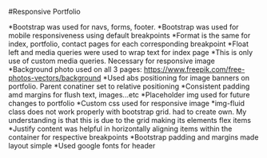 #Responsive Portfolio

*Bootstrap was used for navs, forms, footer.
*Bootstrap was used for mobile responsiveness using default breakpoints
*Format is the same for index, portfolio, contact pages for each corresponding breakpoint
*Float left and media queries were used to wrap text for index page
   *This is only use of custom media queries. Necessary for responsive image
*Background photo used on all 3 pages: https://www.freepik.com/free-photos-vectors/background
*Used abs positioning for image banners on portfolio. Parent conatiner set to relative positioning
*Consistent padding amd margins for flush text, images...etc
*Placeholder img used for future changes to portfolio
*Custom css used for responsive image
   *img-fluid class does not work properly with bootstrap grid. had to create own. My understanding
   is that this is due to the grid making its elements flex items
*Justify content was helpful in horizontally aligning items within the container for respective breakpoints
*Bootstrap padding and margins made layout simple
*Used google fonts for header 



